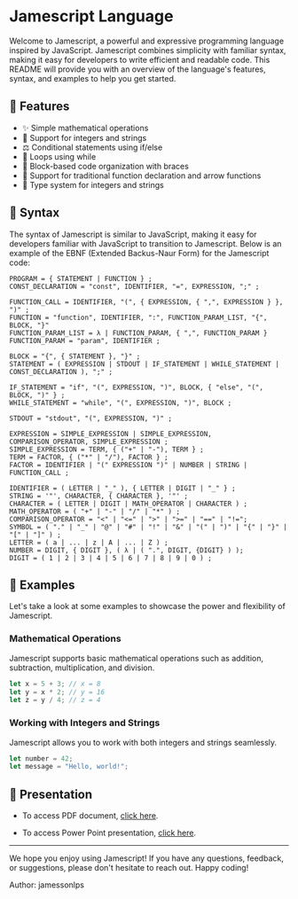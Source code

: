 # Jamescript Language

Welcome to Jamescript, a powerful and expressive programming language inspired by JavaScript. Jamescript combines simplicity with familiar syntax, making it easy for developers to write efficient and readable code. This README will provide you with an overview of the language's features, syntax, and examples to help you get started.

## 🚀 Features

- ✨ Simple mathematical operations
- 🔢 Support for integers and strings
- ⚖️ Conditional statements using if/else
- 🔄 Loops using while
- 🧱 Block-based code organization with braces
- 🎯 Support for traditional function declaration and arrow functions
- 🧩 Type system for integers and strings

## 🧰 Syntax

The syntax of Jamescript is similar to JavaScript, making it easy for developers familiar with JavaScript to transition to Jamescript. Below is an example of the EBNF (Extended Backus-Naur Form) for the Jamescript code:

```ebnf
PROGRAM = { STATEMENT | FUNCTION } ;
CONST_DECLARATION = "const", IDENTIFIER, "=", EXPRESSION, ";" ;

FUNCTION_CALL = IDENTIFIER, "(", { EXPRESSION, { ",", EXPRESSION } }, ")" ;
FUNCTION = "function", IDENTIFIER, ":", FUNCTION_PARAM_LIST, "{", BLOCK, "}"
FUNCTION_PARAM_LIST = λ | FUNCTION_PARAM, { ",", FUNCTION_PARAM }
FUNCTION_PARAM = "param", IDENTIFIER ;

BLOCK = "{", { STATEMENT }, "}" ;
STATEMENT = ( EXPRESSION | STDOUT | IF_STATEMENT | WHILE_STATEMENT | CONST_DECLARATION ), ";" ;

IF_STATEMENT = "if", "(", EXPRESSION, ")", BLOCK, { "else", "(", BLOCK, ")" } ;
WHILE_STATEMENT = "while", "(", EXPRESSION, ")", BLOCK ;

STDOUT = "stdout", "(", EXPRESSION, ")" ;

EXPRESSION = SIMPLE_EXPRESSION | SIMPLE_EXPRESSION, COMPARISON_OPERATOR, SIMPLE_EXPRESSION ;
SIMPLE_EXPRESSION = TERM, { ("+" | "-"), TERM } ;
TERM = FACTOR, { ("*" | "/"), FACTOR } ;
FACTOR = IDENTIFIER | "(" EXPRESSION ")" | NUMBER | STRING | FUNCTION_CALL ;

IDENTIFIER = ( LETTER | "_" ), { LETTER | DIGIT | "_" } ;
STRING = '"', CHARACTER, { CHARACTER }, '"' ;
CHARACTER = ( LETTER | DIGIT | MATH_OPERATOR | CHARACTER ) ;
MATH_OPERATOR = ( "+" | "-" | "/" | "*" ) ;
COMPARISON_OPERATOR = "<" | "<=" | ">" | ">=" | "==" | "!=";
SYMBOL = ( "." | "_" | "@" | "#" | "!" | "&" | "(" | ")" | "{" | "}" | "[" | "]" ) ;
LETTER = ( a | ... | z | A | ... | Z ) ;
NUMBER = DIGIT, { DIGIT }, ( λ | ( ".", DIGIT, {DIGIT} ) );
DIGIT = ( 1 | 2 | 3 | 4 | 5 | 6 | 7 | 8 | 9 | 0 ) ;
```

## 🌟 Examples

Let's take a look at some examples to showcase the power and flexibility of Jamescript.

### Mathematical Operations

Jamescript supports basic mathematical operations such as addition, subtraction, multiplication, and division.

```ts
let x = 5 + 3; // x = 8
let y = x * 2; // y = 16
let z = y / 4; // z = 4
```

### Working with Integers and Strings

Jamescript allows you to work with both integers and strings seamlessly.

```ts
let number = 42;
let message = "Hello, world!";
```

## 📑 Presentation

- To access PDF document, [click here](/presentation/Linguagem.pdf).

- To access Power Point presentation, [click here](/presentation/Linguagem.pptx).

___

We hope you enjoy using Jamescript! If you have any questions, feedback, or suggestions, please don't hesitate to reach out. Happy coding!

Author: jamessonlps
